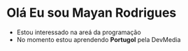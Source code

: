   # Olá Eu sou Mayan Rodrigues
-  Estou interessado na areá da programação
-  No momento estou aprendendo **Portugol** pela DevMedia

<!---
MayanRodrigues/MayanRodrigues is a ✨ special ✨ repository because its `README.md` (this file) appears on your GitHub profile.
You can click the Preview link to take a look at your changes.
--->

